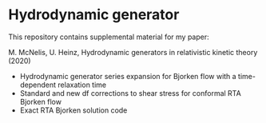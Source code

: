 # Hydrodynamic generator

This repository contains supplemental material for my paper:

M. McNelis, U. Heinz, Hydrodynamic generators in relativistic kinetic theory (2020)

- Hydrodynamic generator series expansion for Bjorken flow with a time-dependent relaxation time
- Standard and new df corrections to shear stress for conformal RTA Bjorken flow
- Exact RTA Bjorken solution code

